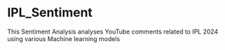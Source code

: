 # IPL_Sentiment
This Sentiment Analysis analyses YouTube comments related to IPL 2024 using various Machine learning models
